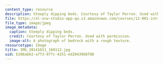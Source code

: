```yaml
---
content_type: resource
description: Steeply dipping beds. Courtesy of Taylor Perron. Used with permission.
file: https://ol-ocw-studio-app-qa.s3.amazonaws.com/courses/12-001-introduction-to-geology-fall-2013/b288ab62a7f3977c4251ed2043968f88_IMG_20141011_160112.jpg
file_type: image/jpeg
image_metadata:
  caption: Steeply dipping beds.
  credit: Courtesy of Taylor Perron. Used with permission.
  image-alt: A photograph of bedrock with a rough texture.
resourcetype: Image
title: IMG_20141011_160112.jpg
uid: b288ab62-a7f3-977c-4251-ed2043968f88
---
```

